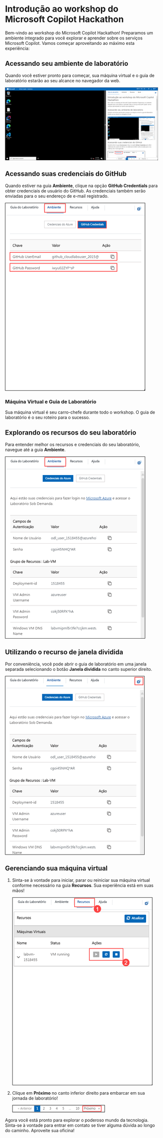 # Introdução ao workshop do Microsoft Copilot Hackathon

Bem-vindo ao workshop do Microsoft Copilot Hackathon! Preparamos um ambiente integrado para você explorar e aprender sobre os serviços Microsoft Copilot. Vamos começar aproveitando ao máximo esta experiência:

## Acessando seu ambiente de laboratório

Quando você estiver pronto para começar, sua máquina virtual e o guia de laboratório estarão ao seu alcance no navegador da web.

![](../../media/new-github-copilot-hack-por-01.png)

## Acessando suas credenciais do GitHub

Quando estiver na guia **Ambiente**, clique na opção **GitHub Credentials** para obter credenciais de usuário do GitHub. As credenciais também serão enviadas para o seu endereço de e-mail registrado.

![](../../media/new-github-copilot-hack-por-04.png)

### Máquina Virtual e Guia de Laboratório

Sua máquina virtual é seu carro-chefe durante todo o workshop. O guia de laboratório é o seu roteiro para o sucesso.

## Explorando os recursos do seu laboratório

Para entender melhor os recursos e credenciais do seu laboratório, navegue até a guia **Ambiente**.

![](../../media/new-github-copilot-hack-por-02.png)

## Utilizando o recurso de janela dividida

Por conveniência, você pode abrir o guia de laboratório em uma janela separada selecionando o botão **Janela dividida** no canto superior direito.

![](../../media/new-github-copilot-hack-por-03.png)

## Gerenciando sua máquina virtual

1. Sinta-se à vontade para iniciar, parar ou reiniciar sua máquina virtual conforme necessário na guia **Recursos**. Sua experiência está em suas mãos!

    ![](../../media/new-github-copilot-hack-por-05.png)

1. Clique em **Próximo** no canto inferior direito para embarcar em sua jornada de laboratório!

    ![](../../media/new-github-copilot-hack-por-06.png)

Agora você está pronto para explorar o poderoso mundo da tecnologia. Sinta-se à vontade para entrar em contato se tiver alguma dúvida ao longo do caminho. Aproveite sua oficina!
